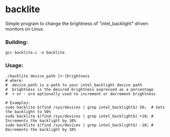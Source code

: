 # backlite

Simple program to change the brightness of "intel_backlight" driven monitors on Linux.

### Building:
```
gcc backlite.c -o backlite
```

### Usage:
```
./backlite device_path [+-]brightness
# where:
#  device_path is a path to your intel_backlight device path
#  brightness is the desired brightness expressed as a percentage
#  + or - are optionally used to increment or decrement brightness

# Examples:
sudo backlite $(find /sys/devices | grep intel_backlight$) 50;  # Sets the backlight to 50%
sudo backlite $(find /sys/devices | grep intel_backlight$) +10; # Increments the backlight by 10%
sudo backlite $(find /sys/devices | grep intel_backlight$) -10; # Decrements the backlight by 10%
```
